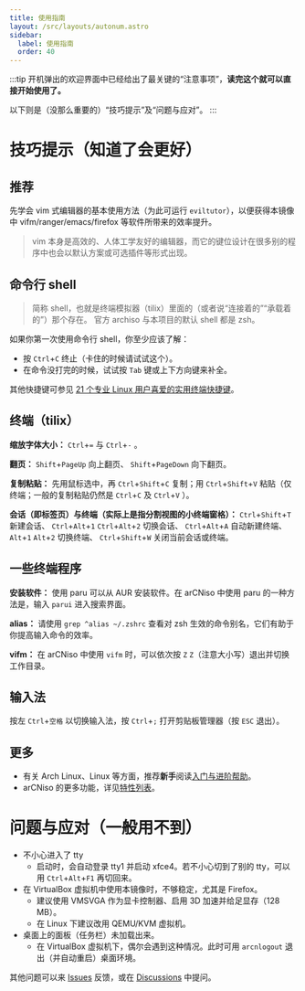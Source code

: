 ```yaml
---
title: 使用指南
layout: /src/layouts/autonum.astro
sidebar:
  label: 使用指南
  order: 40
---
```


:::tip
开机弹出的欢迎界面中已经给出了最关键的“注意事项”，**读完这个就可以直接开始使用了。**

以下则是（没那么重要的）“技巧提示”及“问题与应对”。
:::


# 技巧提示（知道了会更好）


## 推荐

先学会 vim 式编辑器的基本使用方法（为此可运行 `eviltutor`），以便获得本镜像中 vifm/ranger/emacs/firefox 等软件所带来的效率提升。

> vim 本身是高效的、人体工学友好的编辑器，而它的键位设计在很多别的程序中也会以默认方案或可选插件等形式出现。


## 命令行 shell

> 简称 shell，也就是终端模拟器（tilix）里面的（或者说“连接着的”“承载着的”）那个存在。
> 官方 archiso 与本项目的默认 shell 都是 zsh。

如果你第一次使用命令行 shell，你至少应该了解：
- 按 `Ctrl`+`C` 终止（卡住的时候请试试这个）。
- 在命令没打完的时候，试试按 `Tab` 键或上下方向键来补全。

其他快捷键可参见 [21 个专业 Linux 用户喜爱的实用终端快捷键](https://linux.cn/article-16228-1.html)。


## 终端（tilix）

**缩放字体大小：** `Ctrl`+`=` 与 `Ctrl`+`-` 。

**翻页：** `Shift`+`PageUp` 向上翻页、 `Shift`+`PageDown` 向下翻页。

**复制粘贴：** 先用鼠标选中，再 `Ctrl`+`Shift`+`C` 复制；用 `Ctrl`+`Shift`+`V` 粘贴（仅终端；一般的复制粘贴仍然是 `Ctrl`+`C` 及 `Ctrl`+`V` ）。

**会话（即标签页）与终端（实际上是指分割视图的小终端窗格）：** `Ctrl`+`Shift`+`T` 新建会话、 `Ctrl`+`Alt`+`1` `Ctrl`+`Alt`+`2` 切换会话、 `Ctrl`+`Alt`+`A` 自动新建终端、 `Alt`+`1` `Alt`+`2` 切换终端、 `Ctrl`+`Shift`+`W` 关闭当前会话或终端。


## 一些终端程序

**安装软件：** 使用 paru 可以从 AUR 安装软件。在 arCNiso 中使用 paru 的一种方法是，输入 `parui` 进入搜索界面。

**alias：** 请使用 `grep ^alias ~/.zshrc` 查看对 zsh 生效的命令别名，它们有助于你提高输入命令的效率。

**vifm：** 在 arCNiso 中使用 `vifm` 时，可以依次按 `Z` `Z`（注意大小写）退出并切换工作目录。


## 输入法

按左 `Ctrl`+`空格` 以切换输入法，按 `Ctrl`+`;` 打开剪贴板管理器（按 `ESC` 退出）。


## 更多

- 有关 Arch Linux、Linux 等方面，推荐**新手**阅读[入门与进阶帮助](https://github.com/clsty/arCNiso/blob/main/docs/learn.md)。
- arCNiso 的更多功能，详见[特性列表](https://github.com/clsty/arCNiso/blob/main/docs/feature.md)。


# 问题与应对（一般用不到）

- 不小心进入了 tty
  - 启动时，会自动登录 tty1 并启动 xfce4。若不小心切到了别的 tty，可以用 `Ctrl`+`Alt`+`F1` 再切回来。
- 在 VirtualBox 虚拟机中使用本镜像时，不够稳定，尤其是 Firefox。
  - 建议使用 VMSVGA 作为显卡控制器、启用 3D 加速并给足显存（128 MB）。
  - 在 Linux 下建议改用 QEMU/KVM 虚拟机。
- 桌面上的面板（任务栏）未加载出来。
  - 在 VirtualBox 虚拟机下，偶尔会遇到这种情况。此时可用 `arcnlogout` 退出（并自动重启）桌面环境。

其他问题可以来 [Issues](https://github.com/clsty/arCNiso/issues) 反馈，或在 [Discussions](https://github.com/clsty/arCNiso/discussions) 中提问。
